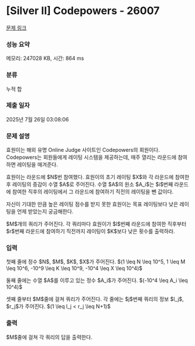 # [Silver II] Codepowers - 26007 

[문제 링크](https://www.acmicpc.net/problem/26007) 

### 성능 요약

메모리: 247028 KB, 시간: 864 ms

### 분류

누적 합

### 제출 일자

2025년 7월 26일 03:08:06

### 문제 설명

<p>효원이는 해외 유명 Online Judge 사이트인 Codepowers의 회원이다. Codepowers는 회원들에게 레이팅 시스템을 제공하는데, 매주 열리는 라운드에 참여하면 레이팅을 매겨준다.</p>

<p>효원이는 라운드에 $N$번 참여했다. 효원이의 초기 레이팅 $X$와 각 라운드에 참여한 후 레이팅의 증감이 수열 $A$로 주어진다. 수열 $A$의 원소 $A_i$는 $i$번째 라운드에 참여한 직후의 레이팅에서 그 라운드에 참여하기 직전의 레이팅을 뺀 값이다.</p>

<p>자신이 기대한 만큼 높은 레이팅 점수를 받지 못한 효원이는 목표 레이팅보다 낮은 레이팅을 언제 받았는지 궁금해한다.</p>

<p>$M$개의 쿼리가 주어진다. 각 쿼리마다 효원이가 $l$번째 라운드에 참여한 직후부터 $r$번째 라운드에 참여하기 직전까지 레이팅이 $K$보다 낮은 횟수를 출력하라.</p>

### 입력 

 <p>첫째 줄에 정수 $N$, $M$, $K$, $X$가 주어진다. $(1 \leq N \leq 10^5, 1 \leq M \leq 10^6, -10^9 \leq K \leq 10^9, -10^4 \leq X \leq 10^4)$</p>

<p>둘째 줄에는 수열 $A$를 이루고 있는 정수 $A_i$가 주어진다. $(-10^4 \leq A_i \leq 10^4)$</p>

<p>셋째 줄부터 $M$줄에 걸쳐 쿼리가 주어진다. 각 줄에는 $j$번째 쿼리의 정보 $l_j$, $r_j$가 주어진다. $(1 \leq l_j < r_j \leq N+1)$</p>

### 출력 

 <p>$M$줄에 걸쳐 각 쿼리의 답을 출력한다.</p>

